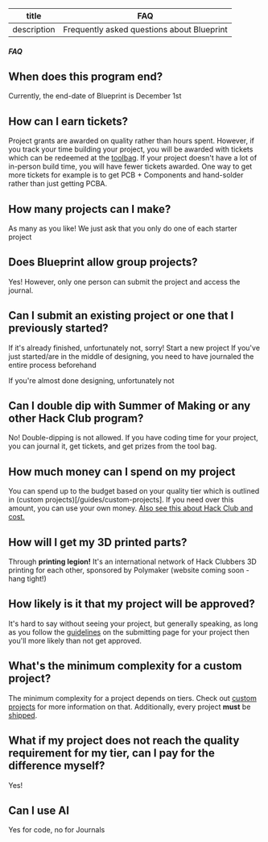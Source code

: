 | title       | FAQ                                        |
| ----------- | ------------------------------------------ |
| description | Frequently asked questions about Blueprint |

##### FAQ

## When does this program end?

Currently, the end-date of Blueprint is December 1st

## How can I earn tickets?

Project grants are awarded on quality rather than hours spent. However, if you track your time building your project, you will be awarded with tickets which can be redeemed at the [toolbag](/toolbag). If your project doesn't have a lot of in-person build time, you will have fewer tickets awarded. One way to get more tickets for example is to get PCB + Components and hand-solder rather than just getting PCBA.

## How many projects can I make?

As many as you like! We just ask that you only do one of each starter project

## Does Blueprint allow group projects?

Yes! However, only one person can submit the project and access the journal.

## Can I submit an existing project or one that I previously started?

If it's already finished, unfortunately not, sorry! Start a new project
If you've just started/are in the middle of designing, you need to have journaled the entire process beforehand

If you're almost done designing, unfortunately not

## Can I double dip with Summer of Making or any other Hack Club program?

No! Double-dipping is not allowed. If you have coding time for your project, you can journal it, get tickets, and get prizes from the tool bag.

## How much money can I spend on my project

You can spend up to the budget based on your quality tier which is outlined in (custom projects)[/guides/custom-projects]. If you need over this amount, you can use your own money. [Also see this about Hack Club and cost.](/docs/about-cost)

## How will I get my 3D printed parts?

Through **printing legion!** It's an international network of Hack Clubbers 3D printing for each other, sponsored by Polymaker (website coming soon - hang tight!)

## How likely is it that my project will be approved?

It's hard to say without seeing your project, but generally speaking, as long as you follow the [guidelines](/docs/submission-guidelines) on the submitting page for your project then you'll more likely than not get approved.

## What's the minimum complexity for a custom project?

The minimum complexity for a project depends on tiers. Check out [custom projects](/docs/submission-guidelines) for more information on that. Additionally, every project **must** be [shipped](/docs/shipping).

## What if my project does not reach the quality requirement for my tier, can I pay for the difference myself?

Yes!


## Can I use AI 

Yes for code, no for Journals